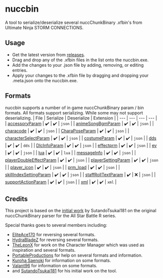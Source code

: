 # nuccbin
A tool to serialize/deserialize several nuccChunkBinary .xfbin's from Ultimate Ninja STORM CONNECTIONS.

## Usage
- Get the latest version from [releases](https://github.com/maxcabd/nuccbin/releases).
- Drag and drop any of the .xfbin files in the list onto the nuccbin.exe.
- Add the changes to your .json file by adding, removing, or editing entries.
- Apply your changes to the .xfbin file by dragging and dropping your .meta.json onto the nuccbin.exe.

## Formats
nuccbin supports a number of in game nuccChunkBinary param / bin formats. All formats support serializing. While some may not support deserializing.
| File | Serialize | Deserialize | Extension |
| --- | --- | --- | --- |
| [accessoryParam](https://github.com/maxcabd/nuccbin/blob/main/src/nucc_binary/accessory_param.rs) | ✔️ | ✔️ | `json` |
| [animeSongBgmParam](https://github.com/maxcabd/nuccbin/blob/main/src/nucc_binary/anime_song_bgm_param.rs) | ✔️ | ✔️ | `json` |
| [characode](https://github.com/maxcabd/nuccbin/blob/main/src/nucc_binary/characode.rs) | ✔️ | ✔️  | `json` |
| [CharaPoseParam](https://github.com/maxcabd/nuccbin/blob/main/src/nucc_binary/chara_pose_param.rs) | ✔️ | ✔️ | `json` |
| [characterSelectParam](https://github.com/maxcabd/nuccbin/blob/main/src/nucc_binary/character_select_param.rs) | ✔️ | ✔️ | `json` |
| [costumeParam](https://github.com/maxcabd/nuccbin/blob/main/src/nucc_binary/costume_param.rs) | ✔️ | ✔️ | `json` |
| [dds](https://github.com/maxcabd/nuccbin/blob/main/src/nucc_binary/dds.rs) | ✔️ | ✔️ |  `dds` |
| [DlcInfoParam](https://github.com/maxcabd/nuccbin/blob/main/src/nucc_binary/dlc_info_param.rs) | ✔️ | ✔️ | `json` |
| [effectprm](https://github.com/maxcabd/nuccbin/blob/main/src/nucc_binary/effectprm.rs) | ✔️ | ✔️ | `json` | 
| [ev](https://github.com/maxcabd/nuccbin/blob/main/src/nucc_binary/ev.rs) | ✔️ | ✔️ | `json` | 
| [lua](https://github.com/maxcabd/nuccbin/blob/main/src/nucc_binary/lua.rs) | ✔️ | ✔️ | `lua` | 
| [messageInfo](https://github.com/maxcabd/nuccbin/blob/main/src/nucc_binary/message_info.rs) | ✔️ | ✔️ | `json` | 
| [playerDoubleEffectParam](https://github.com/maxcabd/nuccbin/blob/main/src/nucc_binary/player_double_effect_param.rs) | ✔️ | ✔️ | `json` |
| [playerSettingParam](https://github.com/maxcabd/nuccbin/blob/main/src/nucc_binary/player_setting_param.rs) | ✔️ | ✔️ | `json` | 
| [player_icon](https://github.com/maxcabd/nuccbin/blob/main/src/nucc_binary/player_icon.rs) | ✔️ | ✔️ | `json` | 
| [prm_load](https://github.com/maxcabd/nuccbin/blob/main/src/nucc_binary/player_icon.rs) | ✔️ | ✔️ | `json` |
| [skillIndexSettingParam](https://github.com/maxcabd/nuccbin/blob/main/src/nucc_binary/skill_index_setting_param.rs) | ✔️ | ✔️ | `json` |
| [staffRollTextParam](https://github.com/maxcabd/nuccbin/blob/main/src/nucc_binary/staff_roll_text_param.rs) | ✔️ | ❌ | `json` | 
| [supportActionParam](https://github.com/maxcabd/nuccbin/blob/main/src/nucc_binary/support_action_param.rs) | ✔️ | ✔️ | `json` | 
| [xml](https://github.com/maxcabd/nuccbin/blob/main/src/nucc_binary/xml.rs) | ✔️ | ✔️ | `xml` | 


## Credits
This project is based on the [initial work](https://github.com/SutandoTsukai181/xfbin-nucc-binary) by SutandoTsukai181 on the original nuccChunkBinary parser for the All Star Battle R series.

Special thanks goes to several members including:
* [EliteAce170](https://www.youtube.com/@EliteAce) for reversing several formats.
* [HydraBladeZ](https://github.com/Al-Hydra) for reversing several formats.
* [TheLeonX](https://github.com/TheLeonX) for work on the Character Manager which was used as inspiration and several formats.
* [PortableProductions](https://www.youtube.com/@PortableProductions) for help on several formats and information.
* [Kuroha Saenoki](https://www.youtube.com/@KurohaSaenoki) for information on some formats.
* [Valant96](https://www.youtube.com/@valant96) for information on some formats.
* and [SutandoTsukai181](https://github.com/SutandoTsukai181) for his initial work on the tool.
